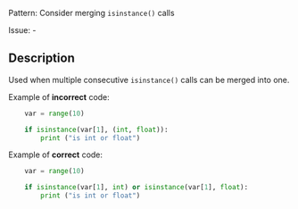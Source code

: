 Pattern: Consider merging `isinstance()` calls

Issue: -

## Description

Used when multiple consecutive `isinstance()` calls can be merged into one.


Example of **incorrect** code:

```python
    var = range(10)

    if isinstance(var[1], (int, float)):
        print ("is int or float")
```

Example of **correct** code:

```python
    var = range(10)

    if isinstance(var[1], int) or isinstance(var[1], float):
        print ("is int or float")
```
